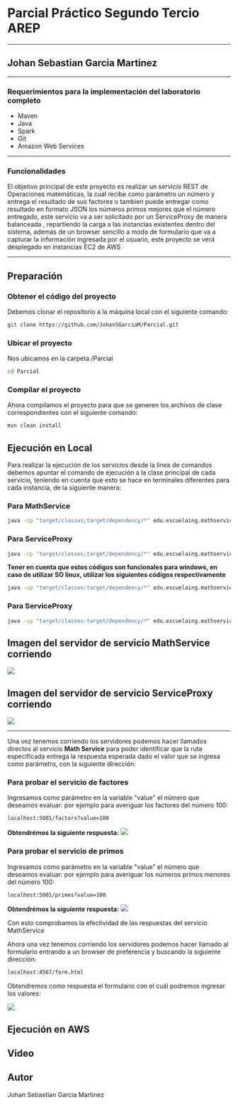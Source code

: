# Parcial Práctico Segundo Tercio AREP

---

## Johan Sebastian Garcia Martinez

---

### Requerimientos para la implementación del laboratorio completo

- Maven
- Java
- Spark
- Git
- Amazon Web Services

--- 

### Funcionalidades

El objetivo principal de este proyecto es realizar un servicio REST de Operaciones matemáticas, la cual recibe como parámetro un número y entrega el resultado de sus factores o tambien puede entregar como resultado en formato JSON los números primos mejores que el número entregado, este servicio va a ser solicitado por un ServiceProxy de manera balanceada , repartiendo la carga a las instancias existentes dentro del sistema, además de un browser sencillo a modo de formulario que va a capturar la información ingresada por el usuario, este proyecto se verá desplegado en instancias EC2 de AWS

---

## Preparación

### Obtener el código del proyecto
Debemos clonar el repositorio a la máquina local con el siguiente comando:
```bash
git clone https://github.com/JohanSGarciaM/Parcial.git
```

### Ubicar el proyecto
Nos ubicamos en la carpeta /Parcial
```bash
cd Parcial
```

### Compilar el proyecto
Ahora compilamos el proyecto para que se generen los archivos de clase correspondientes con el siguiente comando:
```bash
mvn clean install
```

## Ejecución en Local
Para realizar la ejecución de los servicios desde la linea de comandos debemos apuntar el comando de ejecución a la clase principal de cada servicio, teniendo en cuenta que esto se hace en terminales diferentes para cada instancia, de la siguiente manera:

### Para MathService
```bash
java -cp "target/classes;target/dependency/*" edu.escuelaing.mathservice.MathService
```
### Para ServiceProxy
```bash
java -cp "target/classes;target/dependency/*" edu.escuelaing.mathservice.ServiceProxy
```
**Tener en cuenta que estos códigos son funcionales para windows, en caso de utilizar SO linux, utilizar los siguientes códigos respectivamente**
```bash
java -cp "target/classes:target/dependency/*" edu.escuelaing.mathservice.MathService
```
### Para ServiceProxy
```bash
java -cp "target/classes:target/dependency/*" edu.escuelaing.mathservice.ServiceProxy
```

## Imagen del servidor de servicio MathService corriendo
![](/MathService/demo/resources/runmathservice.png)

## Imagen del servidor de servicio ServiceProxy corriendo
![](/MathService/demo/resources/runserviceproxy.png)

---

Una vez tenemos corriendo los servidores podemos hacer llamados directos al servicio **Math Service** para poder identificar que la ruta especificada entrega la respuesta esperada dado el valor que se ingresa como parámetro, con la siguiente dirección:

### Para probar el servicio de factores

Ingresamos como parámetro en la variable "value" el número que deseamos evaluar: por ejemplo para averiguar los factores del número 100:

```bash
localhost:5001/factors?value=100
```

**Obtendrémos la siguiente respuesta:**
![](/MathService/demo/resources/factors.png)

### Para probar el servicio de primos

Ingresamos como parámetro en la variable "value" el número que deseamos evaluar: por ejemplo para averiguar los números primos menores del número 100:

```bash
localhost:5001/primes?value=100
```

**Obtendrémos la siguiente respuesta:**
![](/MathService/demo/resources/primes.png)

Con esto comprobamos la efectividad de las respuestas del servicio MathService

Ahora una vez tenemos corriendo los servidores podemos hacer llamado al formulario entrando a un browser de preferencia y buscando la siguiente dirección:

```bash
localhost:4567/form.html
```

Obtendremos como respuesta el formulario con el cuál podremos ingresar los valores:

![](/MathService/demo/resources/form.png)


## Ejecución en AWS

## Video

## Autor

Johan Sebastian Garcia Martinez


